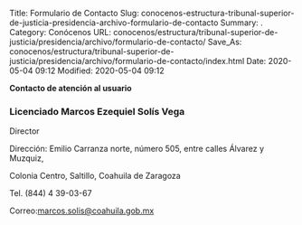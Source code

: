 Title: Formulario de Contacto
Slug: conocenos-estructura-tribunal-superior-de-justicia-presidencia-archivo-formulario-de-contacto
Summary: .
Category: Conócenos
URL: conocenos/estructura/tribunal-superior-de-justicia/presidencia/archivo/formulario-de-contacto/
Save_As: conocenos/estructura/tribunal-superior-de-justicia/presidencia/archivo/formulario-de-contacto/index.html
Date: 2020-05-04 09:12
Modified: 2020-05-04 09:12


**Contacto de atención al usuario**

### Licenciado Marcos Ezequiel Solís Vega

Director

Dirección: Emilio Carranza norte, número 505, entre calles Álvarez y Muzquiz,

Colonia Centro, Saltillo, Coahuila de Zaragoza

Tel. (844) 4 39-03-67

Correo:marcos.solis@coahuila.gob.mx



